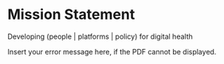# Mission Statement
Developing (people | platforms | policy) for digital health

<object width="400" height="250" type="application/pdf" data="/files/3YearPlan_MT.pdf?#zoom=85&scrollbar=0&toolbar=0&navpanes=0">
    <p>Insert your error message here, if the PDF cannot be displayed.</p>
</object>


